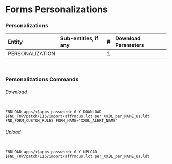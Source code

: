 
# Forms Personalizations

  

### Personalizations

  
| Entity                | Sub-entities, if any |  #   | Download Parameters   |
| :----                 | :--------            | :--: | :----                 |
| PERSONALIZATION       |                      | 1    |                       |


  

<br>

  

### Personalizations Commands

  

###### Download

  

```

FNDLOAD apps/<$apps_password> 0 Y DOWNLOAD $FND_TOP/patch/115/import/affrmcus.lct per_XXDL_per_NAME_us.ldt FND_FORM_CUSTOM_RULES FORM_NAME="XXDL_ALERT_NAME"

```

  

###### Upload

  

```

FNDLOAD apps/<$apps_password> 0 Y UPLOAD $FND_TOP/patch/115/import/affrmcus.lct per_XXDL_per_NAME_us.ldt

```

  

<br>
